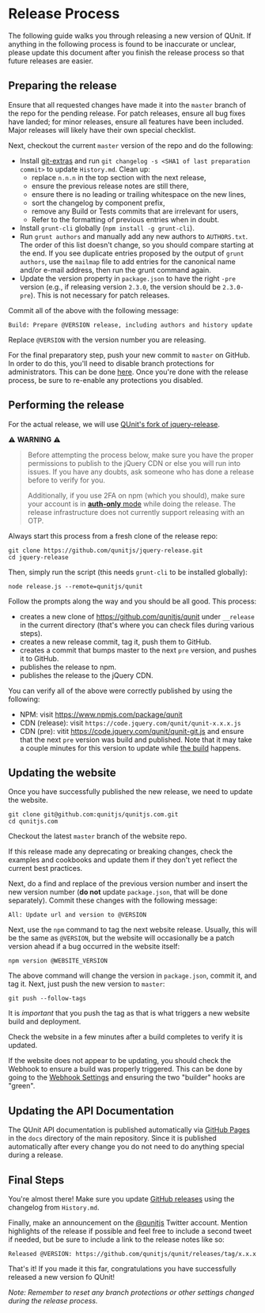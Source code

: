 # Release Process

The following guide walks you through releasing a new version of QUnit. If anything in the following process is found to be inaccurate or unclear, please update this document after you finish the release process so that future releases are easier.

## Preparing the release

Ensure that all requested changes have made it into the `master` branch of the repo for the pending release. For patch releases, ensure all bug fixes have landed; for minor releases, ensure all features have been included. Major releases will likely have their own special checklist.

Next, checkout the current `master` version of the repo and do the following:

* Install [git-extras](https://github.com/tj/git-extras) and run `git changelog -s <SHA1 of last preparation commit>` to update `History.md`. Clean up:
  * replace `n.n.n` in the top section with the next release,
  * ensure the previous release notes are still there,
  * ensure there is no leading or trailing whitespace on the new lines,
  * sort the changelog by component prefix,
  * remove any Build or Tests commits that are irrelevant for users,
  * Refer to the formatting of previous entries when in doubt.
* Install `grunt-cli` globally (`npm install -g grunt-cli`).
* Run `grunt authors` and manually add any new authors to `AUTHORS.txt`. The order of this list doesn't change, so you should compare starting at the end. If you see duplicate entries proposed by the output of `grunt authors`, use the `mailmap` file to add entries for the canonical name and/or e-mail address, then run the grunt command again.
* Update the version property in `package.json` to have the right `-pre` version (e.g., if releasing version `2.3.0`, the version should be `2.3.0-pre`). This is not necessary for patch releases.

Commit all of the above with the following message:

	Build: Prepare @VERSION release, including authors and history update

Replace `@VERSION` with the version number you are releasing.

For the final preparatory step, push your new commit to `master` on GitHub. In order to do this, you'll need to disable branch protections for administrators. This can be done [here](https://github.com/qunitjs/qunit/settings/branch_protection_rules/511767). Once you're done with the release process, be sure to re-enable any protections you disabled.

## Performing the release

For the actual release, we will use [QUnit's fork of jquery-release](https://github.com/qunitjs/jquery-release).

:warning: **WARNING** :warning:
> Before attempting the process below, make sure you have the proper permissions to publish to the jQuery CDN or else you will run into issues. If you have any doubts, ask someone who has done a release before to verify for you.
>
> Additionally, if you use 2FA on npm (which you should), make sure your account is in [**auth-only** mode](https://docs.npmjs.com/getting-started/using-two-factor-authentication#levels-of-authentication) while doing the release. The release infrastructure does not currently support releasing with an OTP.

Always start this process from a fresh clone of the release repo:

	git clone https://github.com/qunitjs/jquery-release.git
	cd jquery-release

Then, simply run the script (this needs `grunt-cli` to be installed globally):

	node release.js --remote=qunitjs/qunit

Follow the prompts along the way and you should be all good. This process:
- creates a new clone of <https://github.com/qunitjs/qunit> under `__release`
  in the current directory (that's where you can check files during various steps).
- creates a new release commit, tag it, push them to GitHub.
- creates a commit that bumps master to the next `pre` version, and pushes it to GitHub.
- publishes the release to npm.
- publishes the release to the jQuery CDN.

You can verify all of the above were correctly published by using the following:

- NPM: visit <https://www.npmjs.com/package/qunit>
- CDN (release): visit `https://code.jquery.com/qunit/qunit-x.x.x.js`
- CDN (pre): vitit <https://code.jquery.com/qunit/qunit-git.js> and ensure that
  the next `pre` version was build and published. Note that it may take a couple minutes for this version to update while [the build](http://jenkins.jquery.com/job/QUnit/) happens.

## Updating the website

Once you have successfully published the new release, we need to update the website.

    git clone git@github.com:qunitjs/qunitjs.com.git
    cd qunitjs.com

Checkout the latest `master` branch of the website repo.

If this release made any deprecating or breaking changes, check the examples and cookbooks and update them if they don't yet reflect the current best practices.

Next, do a find and replace of the previous version number and insert the new version number (**do not** update `package.json`, that will be done separately). Commit these changes with the following message:

	All: Update url and version to @VERSION

Next, use the `npm` command to tag the next website release. Usually, this will be the same as `@VERSION`, but the website will occasionally be a patch version ahead if a bug occurred in the website itself:

	npm version @WEBSITE_VERSION

The above command will change the version in `package.json`, commit it, and tag it. Next, just push the new version to `master`:

	git push --follow-tags

It is _important_ that you push the tag as that is what triggers a new website build and deployment.

Check the website in a few minutes after a build completes to verify it is updated.

If the website does not appear to be updating, you should check the Webhook to ensure a build was properly triggered. This can be done by going to the [Webhook Settings](https://github.com/qunitjs/qunitjs.com/settings/hooks) and ensuring the two "builder" hooks are "green".

## Updating the API Documentation

The QUnit API documentation is published automatically via [GitHub Pages](https://pages.github.com/) in the `docs` directory of the main repository. Since it is published automatically after every change you do not need to do anything special during a release.

## Final Steps

You're almost there! Make sure you update [GitHub releases](https://github.com/qunitjs/qunit/releases) using the changelog from `History.md`.

Finally, make an announcement on the [@qunitjs](https://twitter.com/qunitjs) Twitter account. Mention highlights of the release if possible and feel free to include a second tweet if needed, but be sure to include a link to the release notes like so:

	Released @VERSION: https://github.com/qunitjs/qunit/releases/tag/x.x.x

That's it! If you made it this far, congratulations you have successfully released a new version fo QUnit!

_Note: Remember to reset any branch protections or other settings changed during the release process._
